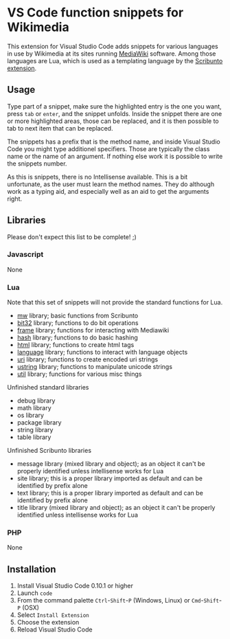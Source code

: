 # VS Code function snippets for Wikimedia

This extension for Visual Studio Code adds snippets for various languages in use by Wikimedia at its sites running [MediaWiki](http://www.mediawiki.org) software. Among those languages are Lua, which is used as a templating language by the [Scribunto extension](https://www.mediawiki.org/wiki/Extension:Scribunto).

## Usage

Type part of a snippet, make sure the highlighted entry is the one you want, press `tab` or `enter`, and the snippet unfolds. Inside the snippet there are one or more highlighted areas, those can be replaced, and it is then possible to tab to next item that can be replaced.

The snippets has a prefix that is the method name, and inside Visual Studio Code you might type additionel specifiers. Those are typically the class name or the name of an argument. If nothing else work it is possible to write the snippets number.

As this is snippets, there is no Intellisense available. This is a bit unfortunate, as the user must learn the method names. They do although work as a typing aid, and especially well as an aid to get the arguments right.

## Libraries

Please don't expect this list to be complete! ;)

### Javascript

None

### Lua

Note that this set of snippets will not provide the standard functions for Lua.

- [mw](snippets/mw.json) library; basic functions from Scribunto
- [bit32](snippets/but32.json) library; functions to do bit operations
- [frame](snippets/frame.json) library; functions for interacting with Mediawiki
- [hash](snippets/hash.json) library; functions to do basic hashing
- [html](snippets/html.json) library; functions to create html tags
- [language](snippets/language.json) library; functions to interact with language objects
- [uri](snippets/uri.json) library; functions to create encoded uri strings
- [ustring](snippets/ustring.json) library; functions to manipulate unicode strings
- [util](snippets/util.json) library; functions for various misc things

Unfinished standard libraries

- debug library
- math library
- os library
- package library
- string library
- table library

Unfinished Scribunto libraries

- message library (mixed library and object); as an object it can't be properly identified unless intellisense works for Lua
- site library; this is a proper library imported as default and can be identified by prefix alone
- text library; this is a proper library imported as default and can be identified by prefix alone
- title library (mixed library and object); as an object it can't be properly identified unless intellisense works for Lua

### PHP

None

## Installation

1. Install Visual Studio Code 0.10.1 or higher
2. Launch `code`
3. From the command palette `Ctrl`-`Shift`-`P` (Windows, Linux) or `Cmd`-`Shift`-`P` (OSX)
4. Select `Install Extension`
5. Choose the extension
6. Reload Visual Studio Code
